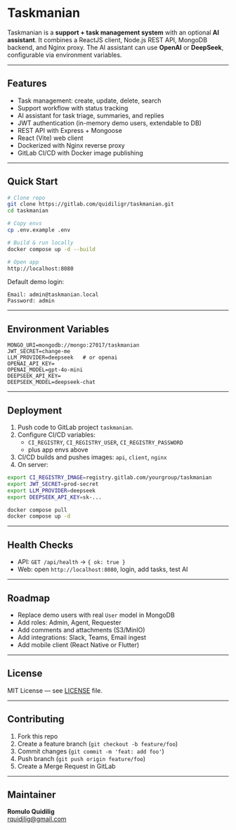 # Taskmanian

Taskmanian is a **support + task management system** with an optional **AI assistant**. 
It combines a ReactJS client, Node.js REST API, MongoDB backend, and Nginx proxy. 
The AI assistant can use **OpenAI** or **DeepSeek**, configurable via environment variables.

---

## Features
- Task management: create, update, delete, search
- Support workflow with status tracking
- AI assistant for task triage, summaries, and replies
- JWT authentication (in-memory demo users, extendable to DB)
- REST API with Express + Mongoose
- React (Vite) web client
- Dockerized with Nginx reverse proxy
- GitLab CI/CD with Docker image publishing

---

## Quick Start
```bash
# Clone repo
git clone https://gitlab.com/quidiligr/taskmanian.git
cd taskmanian

# Copy envs
cp .env.example .env

# Build & run locally
docker compose up -d --build

# Open app
http://localhost:8080
```

Default demo login:
```
Email: admin@taskmanian.local
Password: admin
```

---

## Environment Variables
```env
MONGO_URI=mongodb://mongo:27017/taskmanian
JWT_SECRET=change-me
LLM_PROVIDER=deepseek   # or openai
OPENAI_API_KEY=
OPENAI_MODEL=gpt-4o-mini
DEEPSEEK_API_KEY=
DEEPSEEK_MODEL=deepseek-chat
```

---

## Deployment
1. Push code to GitLab project `taskmanian`.
2. Configure CI/CD variables:
   - `CI_REGISTRY`, `CI_REGISTRY_USER`, `CI_REGISTRY_PASSWORD`
   - plus app envs above
3. CI/CD builds and pushes images: `api`, `client`, `nginx`
4. On server:
```bash
export CI_REGISTRY_IMAGE=registry.gitlab.com/yourgroup/taskmanian
export JWT_SECRET=prod-secret
export LLM_PROVIDER=deepseek
export DEEPSEEK_API_KEY=sk-...

docker compose pull
docker compose up -d
```

---

## Health Checks
- API: `GET /api/health` → `{ ok: true }`
- Web: open `http://localhost:8080`, login, add tasks, test AI

---

## Roadmap
- Replace demo users with real `User` model in MongoDB
- Add roles: Admin, Agent, Requester
- Add comments and attachments (S3/MinIO)
- Add integrations: Slack, Teams, Email ingest
- Add mobile client (React Native or Flutter)

---

## License
MIT License — see [LICENSE](LICENSE) file.

---

## Contributing
1. Fork this repo
2. Create a feature branch (`git checkout -b feature/foo`)
3. Commit changes (`git commit -m 'feat: add foo'`)
4. Push branch (`git push origin feature/foo`)
5. Create a Merge Request in GitLab

---

## Maintainer
**Romulo Quidilig**  
rquidilig@gmail.com
